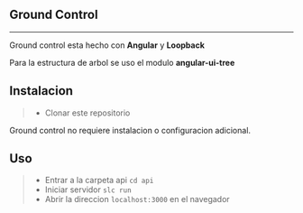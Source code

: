 Ground Control
--------------
--------------

Ground control esta hecho con **Angular** y **Loopback**

Para la estructura de arbol se uso el modulo **angular-ui-tree**


Instalacion
------------------------------------------------

> - Clonar este repositorio

Ground control no requiere instalacion o configuracion adicional.

Uso
------------------------------------------------
> - Entrar a la carpeta api     `cd api`
> - Iniciar servidor  `slc run`  
> - Abrir la direccion `localhost:3000` en el navegador
